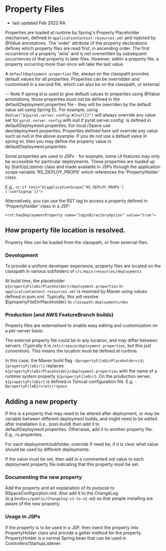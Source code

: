 # Property Files

- last updated Feb 2022 RA

Properties are loaded at runtime by Spring's Property Placeholder
mechanism, defined in `applicationContext-resources.xml` and injected by
@Value annotations. The 'order' attribute of the property declarations
defines which property files are read first, in ascending order. 
The first occurrence of a property 'wins' and is not overwritten by subsequent occurrences of that
property in later files. However, within a property file, a property occurring more than once will take the last
value. 

A `defaultDeployment.properties` file, always on the classpath provides default values for all properties.
Properties can be overridden and customised in a second file, which can also be on the classpath, or external.

-- Note if spring el is used to give default values to properties using @Value annotations, those properties
must not be defined in the defaultDeployment.properties file - they will be overriden by the default value
set using Spring EL. For example, using `@Value(“${pyrat.server.config:#{null}}“)` will always override
any value set for `pyrat.server.config` with null if pyrat.server.config` is defined in defaultDeployment.properties.
For local rSpace use dev/deployment.properties. Properties defined here will override any value such as null in the above example.
If you do not use a default value in spring-el, then you may define the property value in defaultDeployment.properties.

Some properties are used in JSPs - for example, some UI features may
only be accessible for particular deployments. These properties are
loaded up by StartUpListener class and made available in JSPs through
the application scope variable 'RS_DEPLOY_PROPS' which references the
'PropertyHolder' class.

E.g., `<c:if test="${applicationScope['RS_DEPLOY_PROPS']['userSignup']}">`

Alternatively, you can use the RST tag to access a property defined in 'PropertyHolder' class in a JSP:

`<rst:hasDeploymentProperty name="loginDirectoryOption" value="true">`

## How property file location is resolved.
Property files can be loaded from the classpath, or from external files.

### Development
To provide a uniform developer experience, property files  are located on the classpath in various subfolders of 
`src/main/resources/deployments`

At build time, the placeholder `${propertyFileDirPlaceholder}/deployment.properties` in
`applicationContext-resources.xml` is resolved by Maven
using values defined in pom.xml. Typically, this will resolve ${propertyFileDirPlaceholder} to `classpath:deployments/dev`

### Production (and AWS FeatureBranch builds)
Property files are externalised to enable easy editing and customization on a per-server basis.

The external property file could be in any location, and may differ between servers. (Typically it is 
`/etc/rspace/deployment.properties`, but this just convention). This means the location must be defined at runtime.

In this case, the Maven build flag `-DpropertyFileDirPlaceholder=\$\{propertyFileDir\}` replaces `${propertyFileDirPlaceholder}/deployment.properties`
with the name of a runtime system property `${propertyFileDir}`. On the production server, `${propertyFileDir}` is
defined in Tomcat configuration file. E.g. `-DpropertyFileDir=/etc/rspace`

## Adding a new property

If this is a property that may need to be altered after deployment, or
may be variable between different deployment builds, and might need to
be edited after installation (i.e., post-build)
then add it to defaultDeployment.properties. Otherwise, add it to
another property file. E.g., rs.properties.

For each deployment/subfolder, override if need be, if it is clear what
value should be used by different deployments.

If the value must be set, then add in a commented out value to each
deployment property file indicating that this property must be set.

### Documenting the new property
Add the property and an explanation of its purpose to RSpaceConfiguration.md.
Also add it to the ChangeLog (e.g.`DevDocs/public/Changelog-v1-to-v2.md`) so that people
installing are aware of the new property.

### Usage in JSPs
If the property is to be used in a JSP, then inject the property into
PropertyHolder class and provide a getter method for the property.
PropertyHolder is a normal Spring bean that can be used in
Controllers/StartupListener.
